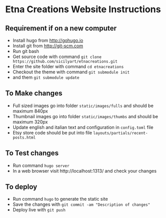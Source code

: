 # Etna Creations Website Instructions

## Requirement if on a new computer
- Install hugo from http://gohugo.io
- Install git from http://git-scm.com
- Run git bash
- Get source code with command `git clone https://github.com/sicilyart/etnacreations.git`
- Enter the site folder with command `cd etnacreations`
- Checkout the theme with command `git submodule init`
- and them `git submodule update`


## To Make changes
- Full sized images go into folder `static/images/fulls` and should be maximum 840px
- Thumbnail images go into folder `static/images/thumbs` and should be maximum 320px
- Update english and italian text and configuration in `config.toml` file
- Etsy store code should be put into file `layouts/partials/recent-posts.html`

## To Test changes
- Run command `hugo server`
- In a web browser visit http://localhost:1313/ and check your changes

## To deploy
- Run command `hugo` to generate the static site
- Save the changes with `git commit -am "Description of changes"`
- Deploy live with `git push`